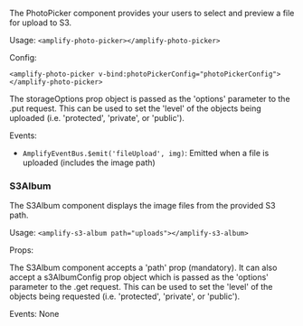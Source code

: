 The PhotoPicker component provides your users to select and preview a file for upload to S3.

Usage: ```<amplify-photo-picker></amplify-photo-picker>```

Config:
```
<amplify-photo-picker v-bind:photoPickerConfig="photoPickerConfig"></amplify-photo-picker>
```

<inline-fragment framework="vue" src="~/legacy-ui/fragments/photo-picker-attributes.md"></inline-fragment>

The storageOptions prop object is passed as the 'options' parameter to the .put request.  This can be used to set the 'level' of the objects being uploaded (i.e. 'protected', 'private', or 'public').

Events:

* ```AmplifyEventBus.$emit('fileUpload', img)```: Emitted when a file is uploaded (includes the image path)


### S3Album

The S3Album component displays the image files from the provided S3 path.

Usage: ```<amplify-s3-album path="uploads"></amplify-s3-album>```

Props:

The S3Album component accepts a 'path' prop (mandatory). It can also accept a s3AlbumConfig prop object which is passed as the 'options' parameter to the .get request.  This can be used to set the 'level' of the objects being requested (i.e. 'protected', 'private', or 'public').



Events: None